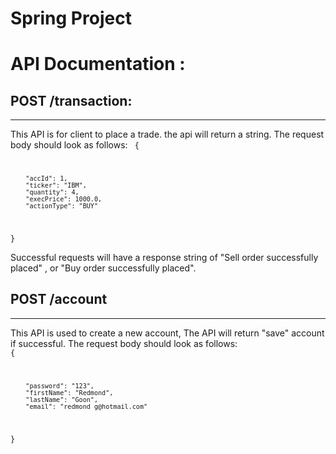 # Spring Project 

# API Documentation :
##  POST /transaction:
___
This API is for client to place a trade. the api will return a string. 
The request body should look as follows:
<code>
{
    
        "accId": 1, 
        "ticker": "IBM",
        "quantity": 4,
        "execPrice": 1000.0,
        "actionType": "BUY"
   

}
</code>

Successful requests will have a response string of "Sell order successfully placed" , or "Buy order successfully placed".


## POST /account
____
This API is used to create a new account, The API will return "save" account if successful. The request body should look as follows:
<code>
{
    
        "password": "123", 
        "firstName": "Redmond",
        "lastName": "Goon",
        "email": "redmond_g@hotmail.com"
   

}
</code>
